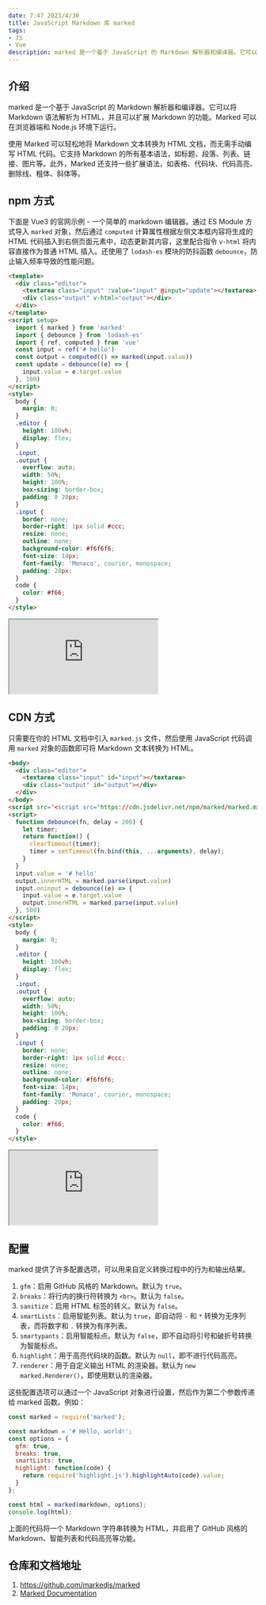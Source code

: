```yaml
---
date: 7:47 2023/4/30
title: JavaScript Markdown 库 marked
tags:
- JS
- Vue
description: marked 是一个基于 JavaScript 的 Markdown 解析器和编译器。它可以将 Markdown 语法解析为 HTML，并且可以扩展 Markdown 的功能。Marked 可以在浏览器端和 Node.js 环境下运行。
---
```

## 介绍
marked 是一个基于 JavaScript 的 Markdown 解析器和编译器。它可以将 Markdown 语法解析为 HTML，并且可以扩展 Markdown 的功能。Marked 可以在浏览器端和 Node.js 环境下运行。

使用 Marked 可以轻松地将 Markdown 文本转换为 HTML 文档，而无需手动编写 HTML 代码。它支持 Markdown 的所有基本语法，如标题、段落、列表、链接、图片等。此外，Marked 还支持一些扩展语法，如表格、代码块、代码高亮、删除线、粗体、斜体等。

## npm 方式
下面是 Vue3 的官网示例 - 一个简单的 markdown 编辑器。通过 ES Module 方式导入 `marked` 对象，然后通过 `computed` 计算属性根据左侧文本框内容将生成的 HTML 代码插入到右侧页面元素中，动态更新其内容，这里配合指令 `v-html` 将内容直接作为普通 HTML 插入。还使用了 `lodash-es` 模块的防抖函数 `debounce`，防止输入频率导致的性能问题。
```html
<template>
  <div class="editor">
    <textarea class="input" :value="input" @input="update"></textarea>
    <div class="output" v-html="output"></div>
  </div>
</template>
<script setup>
  import { marked } from 'marked'
  import { debounce } from 'lodash-es'
  import { ref, computed } from 'vue'
  const input = ref('# hello')
  const output = computed(() => marked(input.value))
  const update = debounce((e) => {
    input.value = e.target.value
  }, 100)
</script>
<style>
  body {
    margin: 0;
  }
  .editor {
    height: 100vh;
    display: flex;
  }
  .input,
  .output {
    overflow: auto;
    width: 50%;
    height: 100%;
    box-sizing: border-box;
    padding: 0 20px;
  }
  .input {
    border: none;
    border-right: 1px solid #ccc;
    resize: none;
    outline: none;
    background-color: #f6f6f6;
    font-size: 14px;
    font-family: 'Monaco', courier, monospace;
    padding: 20px;
  }
  code {
    color: #f66;
  }
</style>
```
<iframe src="https://code.juejin.cn/pen/7227610957688602682"></iframe>

## CDN 方式
只需要在你的 HTML 文档中引入 `marked.js` 文件，然后使用 JavaScript 代码调用 `marked` 对象的函数即可将 Markdown 文本转换为 HTML。
```html
<body>
  <div class="editor">
    <textarea class="input" id="input"></textarea>
    <div class="output" id="output"></div>
  </div>
</body>
<script src="<script src="https://cdn.jsdelivr.net/npm/marked/marked.min.js"></script>"></script>
<script>
  function debounce(fn, delay = 200) {
    let timer;
    return function() {
      clearTimeout(timer);
      timer = setTimeout(fn.bind(this, ...arguments), delay);
    }
  }
  input.value = '# hello'
  output.innerHTML = marked.parse(input.value)
  input.oninput = debounce((e) => {
    input.value = e.target.value
    output.innerHTML = marked.parse(input.value)
  }, 500)
</script>
<style>
  body {
    margin: 0;
  }
  .editor {
    height: 100vh;
    display: flex;
  }
  .input,
  .output {
    overflow: auto;
    width: 50%;
    height: 100%;
    box-sizing: border-box;
    padding: 0 20px;
  }
  .input {
    border: none;
    border-right: 1px solid #ccc;
    resize: none;
    outline: none;
    background-color: #f6f6f6;
    font-size: 14px;
    font-family: 'Monaco', courier, monospace;
    padding: 20px;
  }
  code {
    color: #f66;
  }
</style>
```
<iframe src="https://code.juejin.cn/pen/7227610927128903738"></iframe>

## 配置
marked 提供了许多配置选项，可以用来自定义转换过程中的行为和输出结果。
1. `gfm`：启用 GitHub 风格的 Markdown。默认为 `true`。
2. `breaks`：将行内的换行符转换为 `<br>`。默认为 `false`。
3. `sanitize`：启用 HTML 标签的转义。默认为 `false`。
4. `smartLists`：启用智能列表。默认为 `true`，即自动将 `-` 和 `*` 转换为无序列表，而将数字和 `.` 转换为有序列表。
5. `smartypants`：启用智能标点。默认为 `false`，即不自动将引号和破折号转换为智能标点。
6. `highlight`：用于高亮代码块的函数。默认为 `null`，即不进行代码高亮。
7. `renderer`：用于自定义输出 HTML 的渲染器。默认为 `new marked.Renderer()`，即使用默认的渲染器。

这些配置选项可以通过一个 JavaScript 对象进行设置，然后作为第二个参数传递给 marked 函数。例如：
```js
const marked = require('marked');

const markdown = '# Hello, world!';
const options = {
  gfm: true,
  breaks: true,
  smartLists: true,
  highlight: function(code) {
    return require('highlight.js').highlightAuto(code).value;
  }
};

const html = marked(markdown, options);
console.log(html);
```
上面的代码将一个 Markdown 字符串转换为 HTML，并启用了 GitHub 风格的 Markdown、智能列表和代码高亮等功能。

## 仓库和文档地址
1. https://github.com/markedjs/marked
2. [Marked Documentation](https://marked.js.org/)
